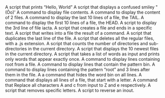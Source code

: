 A script that prints “Hello, World”
A script that displays a confused smiley "(Ôo)'
A command to display file contents.
A command to display the content of 2 files.
A command to display the last 10 lines of a file, the TAIL.
A command to display the first 10 lines of a file, the HEAD.
A script to display the 3rd line of file iacta.
A script that creates a file and ends in a specific text.
A script that writes into a file the result of a command.
A script that duplicates the last line of the file.
A script that deletes all the regular files, with a .js extension.
A script that counts the number of directories and sub-directories in the current directory.
A script that displays the 10 newest files in the current directory.
A script that takes a list of words as input and prints only words that appear exactly once.
A command to display lines containing root from a file.
A command to display lines that contain the pattern bin.
A command to display lines containing the pattern “root” and 3 lines after them in the file.
A a command that hides the word bin on all lines.
A command that displays all lines of a file, that start with a letter.
A command that Replace all characters A and c from input to Z and e respectively.
A script that removes specific letters.
A script to reverse an inout.
